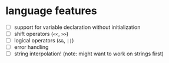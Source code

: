 # language features
- [ ] support for variable declaration without initialization
- [ ] shift operators (`<<`, `>>`)
- [ ] logical operators (`&&`, `||`)
- [ ] error handling
- [ ] string interpolation! (note: might want to work on strings first)
